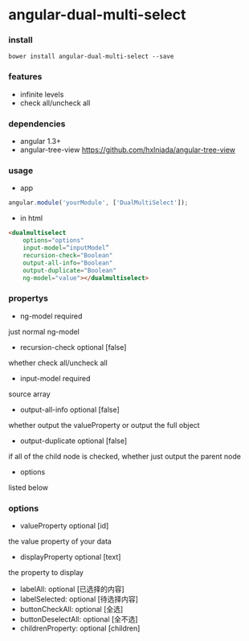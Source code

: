 # angular-dual-multi-select
### install
```
bower install angular-dual-multi-select --save
```
### features
* infinite levels
* check all/uncheck all

### dependencies
* angular 1.3+
* angular-tree-view https://github.com/hxlniada/angular-tree-view

### usage
* app
```javascript
angular.module('yourModule', ['DualMultiSelect']);
```
* in html
```html
<dualmultiselect
    options="options"
    input-model=“inputModel”
    recursion-check="Boolean"
    output-all-info="Boolean"
    output-duplicate="Boolean"
    ng-model="value"></dualmultiselect>
```

### propertys
* ng-model required
 
 just normal ng-model

* recursion-check optional [false]
 
 whether check all/uncheck all

* input-model required

 source array

* output-all-info optional [false]

 whether output the valueProperty or output the full object

* output-duplicate optional [false]

 if all of the child node is checked, whether just output the parent node

* options

listed below

### options

* valueProperty optional [id]
 
 the value property of your data

* displayProperty  optional [text]
 
 the property to display

* labelAll: optional [已选择的内容]
* labelSelected: optional [待选择内容]
* buttonCheckAll: optional [全选]
* buttonDeselectAll: optional [全不选]
* childrenProperty: optional [children]
